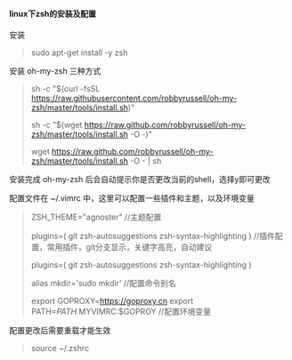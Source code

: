 #### linux下zsh的安装及配置

安装

>
>
>sudo apt-get install -y zsh

安装 oh-my-zsh 三种方式

>
>
>sh -c "$(curl -fsSL https://raw.githubusercontent.com/robbyrussell/oh-my-zsh/master/tools/install.sh)"
>
>sh -c "$(wget https://raw.github.com/robbyrussell/oh-my-zsh/master/tools/install.sh -O -)"
>
>wget https://raw.github.com/robbyrussell/oh-my-zsh/master/tools/install.sh -O - | sh
>

安装完成 oh-my-zsh 后会自动提示你是否更改当前的shell，选择y即可更改

配置文件在 ~/.vimrc 中，这里可以配置一些插件和主题，以及环境变量



>ZSH_THEME="agnoster"  	//主题配置
>
>plugins=(
>	git
>	zsh-autosuggestions
>	zsh-syntax-highlighting
>)	 //插件配置，常用插件，git分支显示，关键字高亮，自动建议
>
>plugins=(
>	git
>	zsh-autosuggestions
>	zsh-syntax-highlighting
>)
>
>alias mkdir='sudo mkdir' 	//配置命令别名
>
>
> export GOPROXY=https://goproxy.cn
> export PATH=$PATH:$MYVIMRC:$GOPROY 	//配置环境变量
>
>

配置更改后需要重载才能生效

> source ~/.zshrc

